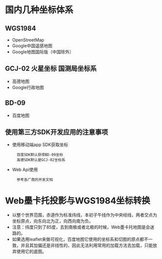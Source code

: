 # 国内几种坐标体系
## WGS1984
* OpenStreetMap
* Google中国遥感地图
* Google地图国际版（中国除外）

## GCJ-02 火星坐标 国测局坐标系
* 高德地图
* Google行政地图

## BD-09
* 百度地图

## 使用第三方SDK开发应用的注意事项
- 使用移动端app SDK获取坐标
    
        百度SDK默认获得BD-09坐标
        高德SDK默认是GCJ-02坐标系   
    
- Web Api使用
        
        参考各厂商的开发文档

# Web墨卡托投影与WGS1984坐标转换
* 以整个世界范围，赤道作为标准纬线，本初子午线作为中央经线，两者交点为坐标原点，向东向北为正，向西向南为负。
* 注意：纬度只到了85度，去到南极或者北极的时候，Web墨卡托地图是会迷路的。
* 如果选用leaflet来做可视化，百度地图它使用的坐标系和切图的原点都不一致，并且其加偏还是非线性的，因此无法利用常用的加载方法去加载，只能放弃使用它的底图。




